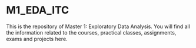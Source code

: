 # M1_EDA_ITC
This is the repository of Master 1: Exploratory Data Analysis. You will find all the information related to the courses, practical classes, assignments, exams and projects here.

